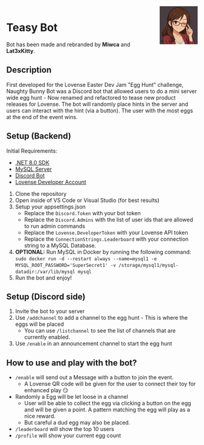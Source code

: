 <img src="https://github.com/Miwca/TeasyBot/blob/main/Images/Teasy.png?raw=true" width="100" height="100" align="right" />

# Teasy Bot
Bot has been made and rebranded by **Miwca** and **Lat3xKitty**.

## Description
First developed for the Lovense Easter Dev Jam "Egg Hunt" challenge, Naughty Bunny Bot was a Discord bot that allowed users to do a mini server wide egg hunt - Now renamed and refactored to tease new product releases for Lovense. The bot will randomly place hints in the server and users can interact with the hint (via a button). The user with the most eggs at the end of the event wins.

## Setup (Backend)
Initial Requirements:
- [.NET 8.0 SDK](https://dotnet.microsoft.com/en-us/download/dotnet/8.0) 
- [MySQL Server](https://severalnines.com/blog/mysql-docker-building-container-image/)
- [Discord Bot](https://discord.com/developers/applications)
- [Lovense Developer Account](https://www.lovense.com/user/account/profile)

1. Clone the repository
2. Open inside of VS Code or Visual Studio (for best results)
3. Setup your appsettings.json
   - Replace the `Discord.Token` with your bot token
   - Replace the `Discord.Admins` with the list of user ids that are allowed to run admin commands
   - Replace the `Lovense.DeveloperToken` with your Lovense API token
   - Replace the `ConnectionStrings.Leaderboard` with your connection string to a MySQL Database.
4. **OPTIONAL:** Run MySQL in Docker by running the following command: `sudo docker run -d --restart always --name=mysql1 -e MYSQL_ROOT_PASSWORD='SuperSecret1' -v /storage/mysql1/mysql-datadir:/var/lib/mysql mysql`
5. Run the bot and enjoy!

## Setup (Discord side)
1. Invite the bot to your server
2. Use `/addchannel` to add a channel to the egg hunt - This is where the eggs will be placed
   - You can use `/listchannel` to see the list of channels that are currently enabled.
3. Use `/enable` in an announcement channel to start the egg hunt

## How to use and play with the bot?
- `/enable` will send out a Message with a button to join the event.
  - A Lovense QR code will be given for the user to connect their toy for enhanced play 😏
- Randomly a Egg will be let loose in a channel
  - User will be able to collect the egg via clicking a button on the egg and will be given a point. A pattern matching the egg will play as a nice reward.
  - But careful a dud egg may also be placed.
- `/leaderboard` will show the top 10 users
- `/profile` will show your current egg count
